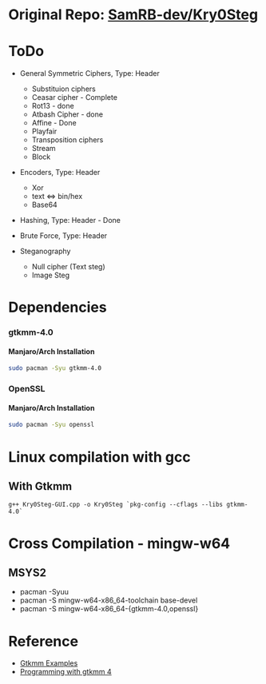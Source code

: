 # Original Repo: [SamRB-dev/Kry0Steg](https://github.com/SamRB-dev/Kry0Steg)
# ToDo
 - General Symmetric Ciphers, Type: Header
   - Substituion ciphers
    - Ceasar cipher - Complete
    - Rot13 - done
    - Atbash Cipher - done
    - Affine - Done
    - Playfair
   - Transposition ciphers
   - Stream
   - Block

- Encoders, Type: Header
   - Xor
   - text <=> bin/hex
   - Base64

- Hashing, Type: Header - Done

- Brute Force, Type: Header
- Steganography
   - Null cipher (Text steg)
   - Image Steg

# Dependencies
### gtkmm-4.0
#### Manjaro/Arch Installation
```bash
sudo pacman -Syu gtkmm-4.0
```
### OpenSSL
#### Manjaro/Arch Installation
```bash
sudo pacman -Syu openssl
```

# Linux compilation with gcc
## With Gtkmm 
```
g++ Kry0Steg-GUI.cpp -o Kry0Steg `pkg-config --cflags --libs gtkmm-4.0`
```

# Cross Compilation - mingw-w64 
## MSYS2
- pacman -Syuu
- pacman -S mingw-w64-x86_64-toolchain base-devel
- pacman -S mingw-w64-x86_64-{gtkmm-4.0,openssl}

# Reference
- [Gtkmm Examples](https://github.com/gammasoft71/Examples_Gtkmm)
- [Programming with gtkmm 4](https://gnome.pages.gitlab.gnome.org/gtkmm-documentation/index.html)